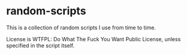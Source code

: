 random-scripts
==============

This is a collection of random scripts I use from time to time.

License is WTFPL: Do What The Fuck You Want Public License, unless specified in the script itself.
